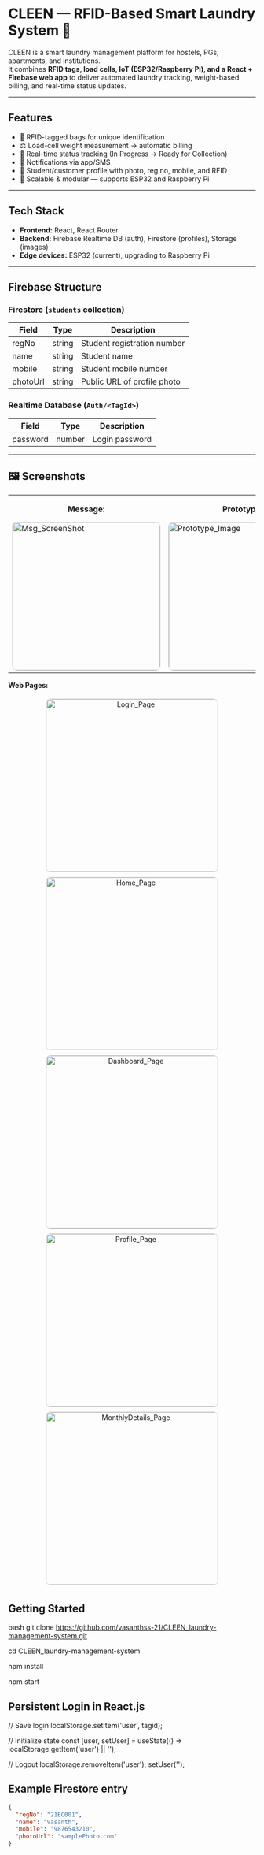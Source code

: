 # CLEEN — RFID-Based Smart Laundry System 🧺

CLEEN is a smart laundry management platform for hostels, PGs, apartments, and institutions.  
It combines **RFID tags, load cells, IoT (ESP32/Raspberry Pi), and a React + Firebase web app** to deliver automated laundry tracking, weight-based billing, and real-time status updates.

---

## Features
- 🔖 RFID-tagged bags for unique identification  
- ⚖️ Load-cell weight measurement → automatic billing  
- 📲 Real-time status tracking (In Progress → Ready for Collection)  
- 🔔 Notifications via app/SMS  
- 📸 Student/customer profile with photo, reg no, mobile, and RFID  
- 🔁 Scalable & modular — supports ESP32 and Raspberry Pi  

---

## Tech Stack
- **Frontend:** React, React Router  
- **Backend:** Firebase Realtime DB (auth), Firestore (profiles), Storage (images)  
- **Edge devices:** ESP32 (current), upgrading to Raspberry Pi  

---

## Firebase Structure

### Firestore (`students` collection)
| Field     | Type   | Description                  |
|-----------|--------|------------------------------|
| regNo     | string | Student registration number  |
| name      | string | Student name                 |
| mobile    | string | Student mobile number        |
| photoUrl  | string | Public URL of profile photo  |

### Realtime Database (`Auth/<TagId>`)
| Field    | Type   | Description      |
|----------|--------|-----------------|
| password | number | Login password   |

---
## 🖼 Screenshots

<!-- First two images in a row -->
<table align="center">
  <tr>
    <td>
      <p align="center"><strong>Message:</strong></p>
      <img src="https://github.com/user-attachments/assets/e3f328a9-5179-4ddd-8738-a4cb208b474d"
           alt="Msg_ScreenShot"
           height="300"
           style="border-radius:10px; border:1px solid #ccc;" />
    </td>
    <td>
      <p align="center"><strong>Prototype:</strong></p>
      <img src="https://github.com/user-attachments/assets/5c1a5881-9684-4e64-b9c8-cfc10bdb0580"
           alt="Prototype_Image"
           height="300"
           style="border-radius:10px; border:1px solid #ccc;" />
    </td>
  </tr>
</table>

<!-- Next 5 images centered -->
<p><strong>Web Pages:</strong></p>
<p align="center">
  <img src="https://github.com/user-attachments/assets/daebca9a-3369-462f-b2a8-683ead0346d4" alt="Login_Page" width="350" style="border-radius:10px; border:1px solid #ccc; margin:5px;" />
  <img src="https://github.com/user-attachments/assets/51fc548a-65ec-44a4-97c5-9db3121e315a" alt="Home_Page" width="350" style="border-radius:10px; border:1px solid #ccc; margin:5px;" />
  <img src="https://github.com/user-attachments/assets/1be4660a-ff36-4217-821f-86807c64bf11" alt="Dashboard_Page" width="350" style="border-radius:10px; border:1px solid #ccc; margin:5px;" />
  <img src="https://github.com/user-attachments/assets/016b0dc6-c465-48e8-81f2-b51a27cef0be" alt="Profile_Page" width="350" style="border-radius:10px; border:1px solid #ccc; margin:5px;" />
  <img src="https://github.com/user-attachments/assets/5e57a161-fb9c-49b5-b151-7fe7ab5951e5" alt="MonthlyDetails_Page" width="350" style="border-radius:10px; border:1px solid #ccc; margin:5px;" />
</p>


## Getting Started
bash
git clone https://github.com/vasanthss-21/CLEEN_laundry-management-system.git

cd CLEEN_laundry-management-system

npm install

npm start

## Persistent Login in React.js
// Save login
localStorage.setItem('user', tagid);

// Initialize state
const [user, setUser] = useState(() => localStorage.getItem('user') || '');

// Logout
localStorage.removeItem('user');
setUser('');

## Example Firestore entry
```json
{
  "regNo": "21EC001",
  "name": "Vasanth",
  "mobile": "9876543210",
  "photoUrl": "samplePhoto.com"
} 


